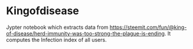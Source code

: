 # Kingofdisease

Jypter notebook which extracts data from https://steemit.com/fun/@king-of-disease/herd-immunity-was-too-strong-the-plague-is-ending.
It computes the Infection index of all users. 
